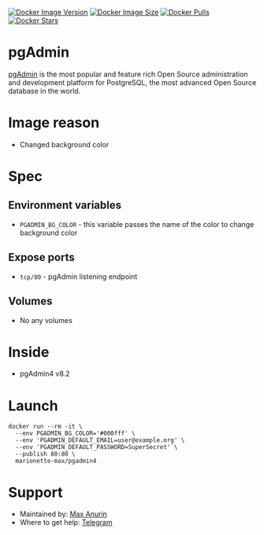 [![Docker Image Version](https://img.shields.io/docker/v/marionette-max/pgadmin4?sort=date&label=Version)](https://hub.docker.com/r/marionette-max/pgadmin4/tags)
[![Docker Image Size](https://img.shields.io/docker/image-size/marionette-max/pgadmin4?label=Image%20Size)](https://hub.docker.com/r/marionette-max/pgadmin4/tags)
[![Docker Pulls](https://img.shields.io/docker/pulls/marionette-max/pgadmin4?label=Pulls)](https://hub.docker.com/r/marionette-max/pgadmin4)
[![Docker Stars](https://img.shields.io/docker/stars/marionette-max/pgadmin4?label=Docker%20Stars)](https://hub.docker.com/r/marionette-max/pgadmin4)

# pgAdmin

[pgAdmin](https://www.pgadmin.org/) is the most popular and feature rich Open Source administration and development platform for PostgreSQL, the most advanced Open Source database in the world.

# Image reason

- Changed background color

# Spec

## Environment variables

- `PGADMIN_BG_COLOR` - this variable passes the name of the color to change background color

## Expose ports

- `tcp/80` - pgAdmin listening endpoint

## Volumes

- No any volumes

# Inside

- pgAdmin4 v8.2

# Launch

```shell
docker run --rm -it \
  --env PGADMIN_BG_COLOR='#000fff' \
  --env 'PGADMIN_DEFAULT_EMAIL=user@example.org' \
  --env 'PGADMIN_DEFAULT_PASSWORD=SuperSecret' \
  --publish 80:80 \
  marionette-max/pgadmin4
```

# Support

- Maintained by: [Max Anurin](https://anurin.name/)
- Where to get help: [Telegram](https://t.me/marionette-max)
